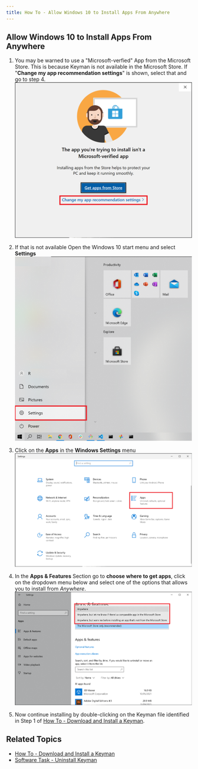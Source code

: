 ```yaml
---
title: How To - Allow Windows 10 to Install Apps From Anywhere
---
```


## Allow Windows 10 to Install Apps From Anywhere

1. You may be warned to use a "Microsoft-verfied" App from the Microsoft Store. This is because Keyman is not available in the Microsoft Store.
If "**Change my app recommendation settings**" is shown, select that and go to step 4.
![](../desktop_images/km_non_app_store_1.png)


2. If that is not available Open the Windows 10 start menu and select **Settings**
![](../desktop_images/km_install_anywhere_1.png)

3. Click on the **Apps** in the **Windows Settings** menu
![](../desktop_images/km_install_anywhere_2.png)

4. In the **Apps & Features** Section go to **choose where to get apps**, click on the dropdown menu below and select one of the options that allows you to install from *Anywhere*.
![](../desktop_images/km_install_anywhere_3.png)

5. Now continue installing by double-clicking on the Keyman file identified in Step 1 of [How To - Download and Install a Keyman](../start/download-and-install-keyman).

## Related Topics

-   [How To - Download and Install a Keyman](../start/download-and-install-keyman)
-   [Software Task - Uninstall Keyman](../basic/uninstall)
